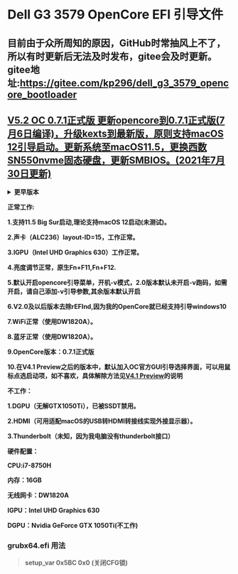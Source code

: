 # Dell G3 3579 OpenCore EFI 引导文件

## 目前由于众所周知的原因，GitHub时常抽风上不了，所以有时更新后无法及时发布，gitee会及时更新。gitee地址:https://gitee.com/kp296/dell_g3_3579_opencore_bootloader

## <b><a href="https://github.com/VersionZKP2356/Dell-G3-3579-OpenCore-Boot-File/releases/tag/V5.2">V5.2 OC 0.7.1正式版 更新opencore到0.7.1正式版(7月6日编译)，升级kexts到最新版，原则支持macOS 12引导启动。更新系统至macOS11.5，更换西数SN550nvme固态硬盘，更新SMBIOS。(2021年7月30日更新)</a>

<details><summary><b>更早版本</b></summary> 

> <b><a href="https://github.com/VersionZKP2356/Dell-G3-3579-OpenCore-Boot-File/releases/tag/V5.1">V5.1 OC 0.7.1正式版，修复主题，黑屏问题未完全修复</a></b>(2021年7月7日更新)
  
> <b><a href="https://github.com/VersionZKP2356/Dell-G3-3579-OpenCore-Boot-File/releases/tag/V5.0">V5.0 OC 0.7.1正式版，问题较多，无法显示主题，开机黑屏问题，等待修复。</a></b>(2021年7月6日更新)

> <b><a href="https://github.com/VersionZKP2356/Dell-G3-3579-OpenCore-Boot-File/releases/tag/V4.3">V4.3 OC 0.6.1开发版 修复以太网无法连接网络的问题，无更新kext，注意事项详见release</a></b>(2021年1月31日更新)  

> <b><a href="https://github.com/VersionZKP2356/Dell-G3-3579-OpenCore-Boot-File/releases/tag/V4.2">V4.2 OC 0.6.1开发版 kext更新至12月19日最新版，无大变化</a></b>(2020年12月19日更新)

> <b><a href="https://github.com/VersionZKP2356/Dell-G3-3579-OpenCore-Boot-File/releases/tag/V4.1">V4.1 Preview OC 0.6.1开发版 8月14日编译版(支持Big Sur引导)</a></b>(2020年8月15日更新)

> <b><a href="https://github.com/VersionZKP2356/Dell-G3-3579-OpenCore-Boot-File/releases/tag/V4.0">V4.0 Preview OC 0.6.1开发版(支持Big Sur引导)</a></b>(2020年8月13日更新)

> <b><a href="https://github.com/VersionZKP2356/Dell-G3-3579-OpenCore-Boot-File/releases/tag/V3.0">V3.0 OC 0.6.0正式版(支持Big Sur引导)</a></b>(2020年8月10日更新)

> <b><a href="https://github.com/VersionZKP2356/Dell-G3-3579-OpenCore-Boot-File/releases/tag/V2.0">V2.0 Preview OC 0.6.0开发版(需升级kext才支持big sur)</a></b>(2020年8月10日更新)

> <b><a href="https://github.com/VersionZKP2356/Dell-G3-3579-OpenCore-Boot-File/releases/tag/V1.0">V1.0 OC 0.0.4(带有GRUB Shell)</a></b>(2020年4月8日更新)

</details>

正常工作:

1.支持11.5 Big Sur启动,理论支持macOS 12启动(未测试)。

2.声卡（ALC236）layout-ID=15，工作正常。

3.IGPU（Intel UHD Graphics 630）工作正常。

4.亮度调节正常，原生Fn+F11,Fn+F12.

5.默认开启opencore引导菜单，开机-v模式，<b>2.0版本默认未开启-v跑码，如需开启，请自己添加-v引导参数,其余版本默认开启</b>

6.V2.0及以后版本去除rEFInd,因为我的OpenCore就已经支持引导windows10

7.WiFi正常（使用DW1820A）。

8.蓝牙正常（使用DW1820A）。

9.OpenCore版本：0.7.1正式版

10.在V4.1 Preview之后的版本中，默认加入OC官方GUI引导选择界面，可以用鼠标点选启动项，如不喜欢，具体解除方法见<a href="https://github.com/VersionZKP2356/Dell-G3-3579-OpenCore-Boot-File/releases/tag/V4.1">V4.1 Preview</a>的说明

不工作：

1.DGPU（无解GTX1050Ti），已被SSDT禁用。

2.HDMI（可用适配macOS的USB转HDMI转接线实现外接显示器）。

3.Thunderbolt（未知，因为我电脑没有thunderbolt接口）

硬件配置：

CPU:i7-8750H

内存：16GB

无线网卡：DW1820A

IGPU：Intel UHD Graphics 630

DGPU：Nvidia GeForce GTX 1050Ti(不工作)

  
### grubx64.efi 用法
> setup_var 0x5BC 0x0 (关闭CFG锁)

